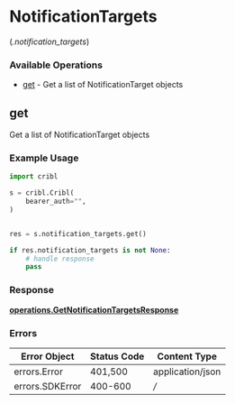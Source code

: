 # NotificationTargets
(*.notification_targets*)

### Available Operations

* [get](#get) - Get a list of NotificationTarget objects

## get

Get a list of NotificationTarget objects

### Example Usage

```python
import cribl

s = cribl.Cribl(
    bearer_auth="",
)


res = s.notification_targets.get()

if res.notification_targets is not None:
    # handle response
    pass
```


### Response

**[operations.GetNotificationTargetsResponse](../../models/operations/getnotificationtargetsresponse.md)**
### Errors

| Error Object     | Status Code      | Content Type     |
| ---------------- | ---------------- | ---------------- |
| errors.Error     | 401,500          | application/json |
| errors.SDKError  | 400-600          | */*              |
